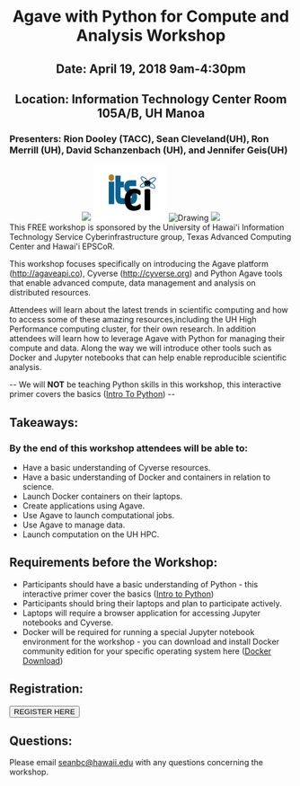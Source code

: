 
<center><h1>Agave with Python for Compute and Analysis Workshop</h1>
<h2>Date: April 19, 2018 9am-4:30pm</h2>
<h2>Location: Information Technology Center Room 105A/B, UH Manoa</h2></center>
<h3>Presenters: Rion Dooley (TACC), Sean Cleveland(UH), Ron Merrill (UH), David Schanzenbach (UH), and Jennifer Geis(UH)</h3>
<center>
<img src="https://www.hawaii.edu/wp/wp-content/uploads/2016/06/seal-name@2x.png"/>
<img src="img/ci-logo.png" alt="Drawing" style="height: 100px;"/>
<img src="http://www.hawaii.edu/epscor/wp-content/uploads/2018/03/logo-epscor-and-ikewai.jpg" alt="Drawing" style="height: 100px;"/>
<img src="https://www.raspberrypi.org/app/themes/mind-control/images/icons/tacc.png" width="300px">
</center>
This FREE workshop is sponsored by the University of Hawai'i Information Technology Service Cyberinfrastructure group, Texas Advanced Computing Center and Hawai'i EPSCoR.

This workshop focuses specifically on introducing the Agave platform (http://agaveapi.co), Cyverse (http://cyverse.org) and Python Agave tools that enable advanced compute, data management and analysis on distributed resources.

Attendees will learn about the latest trends in scientific computing and how to access some of these amazing resources,including the UH High Performance computing cluster, for their own research.  In addition attendees will learn how to leverage Agave with Python for managing their compute and data.  Along the way we will introduce other tools such as Docker and Jupyter notebooks that can help enable reproducible scientific analysis.

-- We will <b>NOT</b> be teaching Python skills in this workshop, this interactive primer covers the basics (<a href="https://campus.datacamp.com/courses/intro-to-python-for-data-science">Intro To Python</a>) --

## Takeaways:

### By the end of this workshop attendees will be able to:
* Have a basic understanding of Cyverse resources.
* Have a basic understanding of Docker and containers in relation to science.
* Launch Docker containers on their laptops.
* Create applications using Agave.
* Use Agave to launch computational jobs.
* Use Agave to manage data.
* Launch computation on the UH HPC.


## Requirements before the Workshop:
* Participants should have a basic understanding of Python - this interactive primer cover the basics (<a href="https://campus.datacamp.com/courses/intro-to-python-for-data-science">Intro to Python</a>)
* Participants should bring their laptops and plan to participate actively.
* Laptops will require a browser application for accessing Jupyter notebooks and Cyverse.  
* Docker will be required for running a special Jupyter notebook environment for the workshop - you can download and install Docker community edition for your specific operating system here (<a href="https://store.docker.com/search?type=edition&offering=community">Docker Download</a>)


## Registration:
<input type="button" onclick="location.href='https://docs.google.com/forms/d/e/1FAIpQLSe3sKhfUPb9T4OnUM7ZC-W-P5zdC5aj7_aqpmM1x9eHsXUArw/viewform?usp=sf_link';" value="REGISTER HERE" />

## Questions:
Please email seanbc@hawaii.edu with any questions concerning the workshop.
